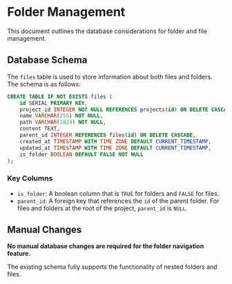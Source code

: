 # Folder Management

This document outlines the database considerations for folder and file management.

## Database Schema

The `files` table is used to store information about both files and folders.
The schema is as follows:

```sql
CREATE TABLE IF NOT EXISTS files (
    id SERIAL PRIMARY KEY,
    project_id INTEGER NOT NULL REFERENCES projects(id) ON DELETE CASCADE,
    name VARCHAR(255) NOT NULL,
    path VARCHAR(1024) NOT NULL,
    content TEXT,
    parent_id INTEGER REFERENCES files(id) ON DELETE CASCADE,
    created_at TIMESTAMP WITH TIME ZONE DEFAULT CURRENT_TIMESTAMP,
    updated_at TIMESTAMP WITH TIME ZONE DEFAULT CURRENT_TIMESTAMP,
    is_folder BOOLEAN DEFAULT FALSE NOT NULL
);
```

### Key Columns

-   `is_folder`: A boolean column that is `TRUE` for folders and `FALSE` for files.
-   `parent_id`: A foreign key that references the `id` of the parent folder. For files and folders at the root of the project, `parent_id` is `NULL`.

## Manual Changes

**No manual database changes are required for the folder navigation feature.**

The existing schema fully supports the functionality of nested folders and files.
